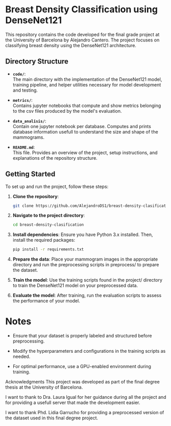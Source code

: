 # Breast Density Classification using DenseNet121

This repository contains the code developed for the final grade project at the University of Barcelona by Alejandro Cantero. The project focuses on classifying breast density using the DenseNet121 architecture.

## Directory Structure  

- **`code/`**:  
  The main directory with the implementation of the DenseNet121 model, training pipeline, and helper utilities necessary for model development and testing.

- **`metrics/`**:  
Contains jupyter notebooks that compute and show metrics belonging to the csv files produced by the model's evaluation.

- **`data_analisis/`**:  
Contain one jupyter notebook per database. Computes and prints database information usefull to understand the size and shape of the mammograms.

- **`README.md`**:  
  This file. Provides an overview of the project, setup instructions, and explanations of the repository structure.

## Getting Started

To set up and run the project, follow these steps:

1. **Clone the repository**:
    ```bash
    git clone https://github.com/AlejandroDS1/breast-density-clasification.git
    ```
2. **Navigate to the project directory**:
    ```bash
    cd breast-density-clasification
    ```
3. **Install dependencies**:
Ensure you have Python 3.x installed. Then, install the required packages:

    ```bash
    pip install -r requirements.txt
    ```

4. **Prepare the data**:
Place your mammogram images in the appropriate directory and run the preprocessing scripts in preprocess/ to prepare the dataset.

5. **Train the model**:
Use the training scripts found in the project/ directory to train the DenseNet121 model on your preprocessed data.

6. **Evaluate the model**:
After training, run the evaluation scripts to assess the performance of your model.

# Notes
- Ensure that your dataset is properly labeled and structured before preprocessing.

- Modify the hyperparameters and configurations in the training scripts as needed.

- For optimal performance, use a GPU-enabled environment during training.

Acknowledgments
This project was developed as part of the final degree thesis at the University of Barcelona.

I want to thank to Dra. Laura Igual for her guidance during all the project and for providing a usefull server that made the development easier.

I want to thank Phd. Lidia Garrucho for providing a preprocessed version of the dataset used in this final degree project.